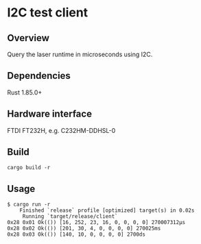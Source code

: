 # I2C test client

## Overview
Query the laser runtime in microseconds using I2C.

## Dependencies
Rust 1.85.0+

## Hardware interface
FTDI FT232H, e.g. C232HM-DDHSL-0

## Build
`cargo build -r`

## Usage
```
$ cargo run -r
    Finished `release` profile [optimized] target(s) in 0.02s
     Running `target/release/client`
0x28 0x01 Ok(()) [16, 252, 23, 16, 0, 0, 0, 0] 270007312µs
0x28 0x02 Ok(()) [201, 30, 4, 0, 0, 0, 0] 270025ms
0x28 0x03 Ok(()) [140, 10, 0, 0, 0, 0] 2700ds
```
